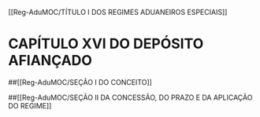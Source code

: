 [[Reg-AduMOC/TÍTULO I DOS REGIMES ADUANEIROS ESPECIAIS]]

# CAPÍTULO XVI DO DEPÓSITO AFIANÇADO
##[[Reg-AduMOC/SEÇÃO I DO CONCEITO]]

##[[Reg-AduMOC/SEÇÃO II DA CONCESSÃO, DO PRAZO E DA APLICAÇÃO DO REGIME]]